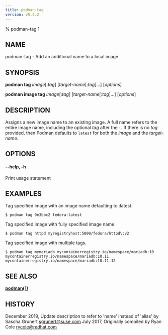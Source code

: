 ```yaml
---
title: podman-tag
version: v5.4.2
---
```


% podman-tag 1

## NAME
podman\-tag - Add an additional name to a local image

## SYNOPSIS
**podman tag** *image*[:*tag*] [*target-name*[:*tag*]...] [*options*]

**podman image tag** *image*[:*tag*] [*target-name*[:*tag*]...] [*options*]

## DESCRIPTION
Assigns a new image name to an existing image.  A full name refers to the entire
image name, including the optional *tag* after the `:`.  If there is no *tag*
provided, then Podman defaults to `latest` for both the *image* and the
*target-name*.

## OPTIONS

#### **--help**, **-h**

Print usage statement

## EXAMPLES

Tag specified image with an image name defaulting to :latest.
```
$ podman tag 0e3bbc2 fedora:latest
```

Tag specified image with fully specified image name.
```
$ podman tag httpd myregistryhost:5000/fedora/httpd\:v2
```

Tag specified image with multiple tags.
```
$ podman tag mymariadb mycontainerregistry.io/namespace/mariadb:10 mycontainerregistry.io/namespace/mariadb:10.11 mycontainerregistry.io/namespace/mariadb:10.11.12
```


## SEE ALSO
**[podman(1)](podman.1.md)**

## HISTORY
December 2019, Update description to refer to 'name' instead of 'alias' by Sascha Grunert <sgrunert@suse.com>
July 2017, Originally compiled by Ryan Cole <rycole@redhat.com>
